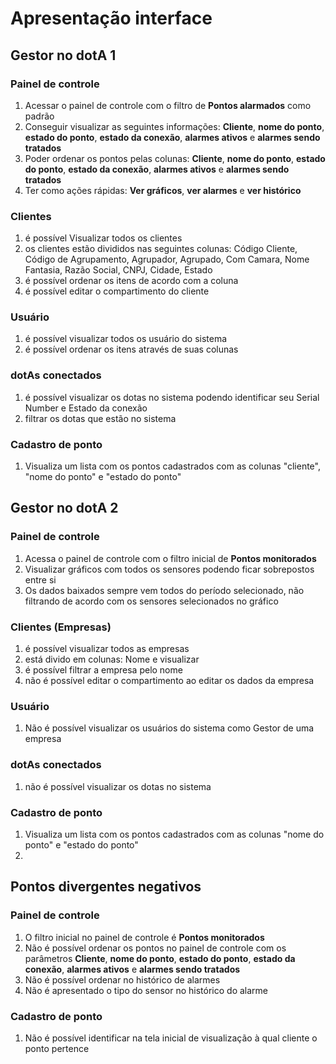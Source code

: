 # Apresentação interface

## Gestor no dotA 1

### Painel de controle

1. Acessar o painel de controle com o filtro de **Pontos alarmados** como padrão
2. Conseguir visualizar as seguintes informações: **Cliente**, **nome do ponto**, **estado do ponto**, **estado da conexão**, **alarmes ativos** e **alarmes sendo tratados**
3. Poder ordenar os pontos pelas colunas: **Cliente**, **nome do ponto**, **estado do ponto**, **estado da conexão**, **alarmes ativos** e **alarmes sendo tratados**
4. Ter como ações rápidas: **Ver gráficos**, **ver alarmes** e **ver histórico**

### Clientes

1. é possível Visualizar todos os clientes
2. os clientes estão divididos nas seguintes colunas: Código Cliente, Código de Agrupamento, Agrupador, Agrupado, Com Camara, Nome Fantasia, Razão Social, CNPJ, Cidade, Estado
3. é possível ordenar os itens de acordo com a coluna
4. é possível editar o compartimento do cliente

### Usuário

1. é possível visualizar todos os usuário do sistema
2. é possível ordenar os itens através de suas colunas

### dotAs conectados

1. é possível visualizar os dotas no sistema podendo identificar seu Serial Number e Estado da conexão
2. filtrar os dotas que estão no sistema

### Cadastro de ponto

1. Visualiza um lista com os pontos cadastrados com as colunas "cliente", "nome do ponto" e "estado do ponto"

## Gestor no dotA 2

### Painel de controle

1. Acessa o painel de controle com o filtro inicial de **Pontos monitorados**
2. Visualizar gráficos com todos os sensores podendo ficar sobrepostos entre si
3. Os dados baixados sempre vem todos do período selecionado, não filtrando de acordo com os sensores selecionados no gráfico

### Clientes (Empresas)

1. é possível visualizar todos as empresas
2. está divido em colunas: Nome e visualizar
3. é possível filtrar a empresa pelo nome
4. não é possível editar o compartimento ao editar os dados da empresa

### Usuário

1. Não é possível visualizar os usuários do sistema como Gestor de uma empresa

### dotAs conectados

1. não é possível visualizar os dotas no sistema

### Cadastro de ponto

1. Visualiza um lista com os pontos cadastrados com as colunas "nome do ponto" e "estado do ponto"
2. 

## Pontos divergentes negativos

### Painel de controle

1. O filtro inicial no painel de controle é **Pontos monitorados**
2. Não é possível ordenar os pontos no painel de controle com os parâmetros **Cliente**, **nome do ponto**, **estado do ponto**, **estado da conexão**, **alarmes ativos** e **alarmes sendo tratados**
3. Não é possível ordenar no histórico de alarmes
4. Não é apresentado o tipo do sensor no histórico do alarme

### Cadastro de ponto

1. Não é possível identificar na tela inicial de visualização à qual cliente o ponto pertence
<!--stackedit_data:
eyJoaXN0b3J5IjpbOTE4Njg4MjAsMTY1NzE0NzYzMiwtMTIxNT
EyMzA1Niw0MjE2NzE4OTYsLTE1MDg2NDI2MTAsLTE1NzUzNzcw
ODQsMTE5NzkxODM5MiwtMTg3MjIwNjc0Miw3MzA5OTgxMTZdfQ
==
-->